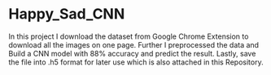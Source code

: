 # Happy_Sad_CNN
In this project I download the dataset from Google Chrome Extension to download all the images on one page. Further I preprocessed the data and Build a CNN model with 88% accuracy and predict the result. Lastly, save the file into .h5 format for later use which is also attached in this Repository.
